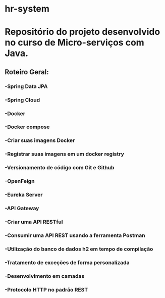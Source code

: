 # hr-system
# Repositório do projeto desenvolvido no curso de Micro-serviços com Java. 

## Roteiro Geral:

### -Spring Data JPA

### -Spring Cloud

### -Docker

### -Docker compose

### -Criar suas imagens Docker

### -Registrar suas imagens em um docker registry

### -Versionamento de código com Git e Github

### -OpenFeign

### -Eureka Server

### -API Gateway

### -Criar uma API RESTful

### -Consumir uma API REST usando a ferramenta Postman

### -Utilização do banco de dados h2 em tempo de compilação

### -Tratamento de exceções de forma personalizada

### -Desenvolvimento em camadas

### -Protocolo HTTP no padrão REST
